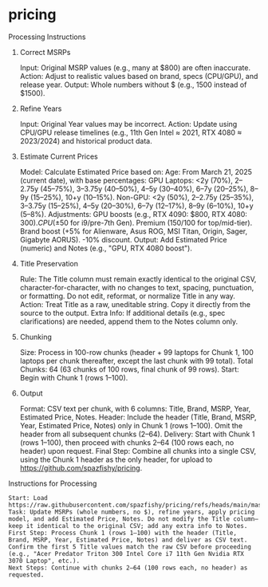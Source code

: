 # pricing
Processing Instructions
1. Correct MSRPs

    Input: Original MSRP values (e.g., many at $800) are often inaccurate.
    Action: Adjust to realistic values based on brand, specs (CPU/GPU), and release year.
    Output: Whole numbers without $ (e.g., 1500 instead of $1500).

2. Refine Years

    Input: Original Year values may be incorrect.
    Action: Update using CPU/GPU release timelines (e.g., 11th Gen Intel ≈ 2021, RTX 4080 ≈ 2023/2024) and historical product data.

3. Estimate Current Prices

    Model: Calculate Estimated Price based on:
        Age: From March 21, 2025 (current date), with base percentages:
            GPU Laptops: <2y (70%), 2–2.75y (45–75%), 3–3.75y (40–50%), 4–5y (30–40%), 6–7y (20–25%), 8–9y (15–25%), 10+y (10–15%).
            Non-GPU: <2y (50%), 2–2.75y (25–35%), 3–3.75y (15–25%), 4–5y (20–30%), 6–7y (12–17%), 8–9y (6–10%), 10+y (5–8%).
        Adjustments:
            GPU boosts (e.g., RTX 4090: $800, RTX 4080: $300).
            CPU (±$50 for i9/pre-7th Gen).
            Premium ($150/$100 for top/mid-tier).
            Brand boost (+5% for Alienware, Asus ROG, MSI Titan, Origin, Sager, Gigabyte AORUS).
            -10% discount.
        Output: Add Estimated Price (numeric) and Notes (e.g., "GPU, RTX 4080 boost").

4. Title Preservation

    Rule: The Title column must remain exactly identical to the original CSV, character-for-character, with no changes to text, spacing, punctuation, or formatting. Do not edit, reformat, or normalize Title in any way.
    Action: Treat Title as a raw, uneditable string. Copy it directly from the source to the output.
    Extra Info: If additional details (e.g., spec clarifications) are needed, append them to the Notes column only.

5. Chunking

    Size: Process in 100-row chunks (header + 99 laptops for Chunk 1, 100 laptops per chunk thereafter, except the last chunk with 99 total).
    Total Chunks: 64 (63 chunks of 100 rows, final chunk of 99 rows).
    Start: Begin with Chunk 1 (rows 1–100).

6. Output

    Format: CSV text per chunk, with 6 columns: Title, Brand, MSRP, Year, Estimated Price, Notes.
    Header: Include the header (Title, Brand, MSRP, Year, Estimated Price, Notes) only in Chunk 1 (rows 1–100). Omit the header from all subsequent chunks (2–64).
    Delivery: Start with Chunk 1 (rows 1–100), then proceed with chunks 2–64 (100 rows each, no header) upon request.
    Final Step: Combine all chunks into a single CSV, using the Chunk 1 header as the only header, for upload to https://github.com/spazfishy/pricing.

Instructions for Processing

    Start: Load https://raw.githubusercontent.com/spazfishy/pricing/refs/heads/main/masterlistdemo.csv.
    Task: Update MSRPs (whole numbers, no $), refine years, apply pricing model, and add Estimated Price, Notes. Do not modify the Title column—keep it identical to the original CSV; add any extra info to Notes.
    First Step: Process Chunk 1 (rows 1–100) with the header (Title, Brand, MSRP, Year, Estimated Price, Notes) and deliver as CSV text. Confirm the first 5 Title values match the raw CSV before proceeding (e.g., "Acer Predator Triton 300 Intel Core i7 11th Gen Nvidia RTX 3070 Laptop", etc.).
    Next Steps: Continue with chunks 2–64 (100 rows each, no header) as requested.
